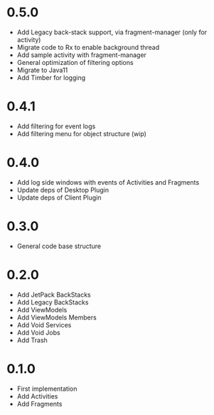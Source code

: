 # 0.5.0
- Add Legacy back-stack support, via fragment-manager (only for activity)
- Migrate code to Rx to enable background thread
- Add sample activity with fragment-manager
- General optimization of filtering options
- Migrate to Java11
- Add Timber for logging

# 0.4.1
- Add filtering for event logs
- Add filtering menu for object structure (wip)

# 0.4.0
- Add log side windows with events of Activities and Fragments
- Update deps of Desktop Plugin
- Update deps of Client Plugin

# 0.3.0
- General code base structure

# 0.2.0
- Add JetPack BackStacks
- Add Legacy BackStacks
- Add ViewModels
- Add ViewModels Members
- Add Void Services
- Add Void Jobs
- Add Trash

# 0.1.0
- First implementation
- Add Activities
- Add Fragments